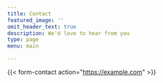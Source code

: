 ```yaml
---
title: Contact
featured_image: ''
omit_header_text: true
description: We'd love to hear from you
type: page
menu: main

---
```


{{< form-contact action="https://example.com"  >}}

